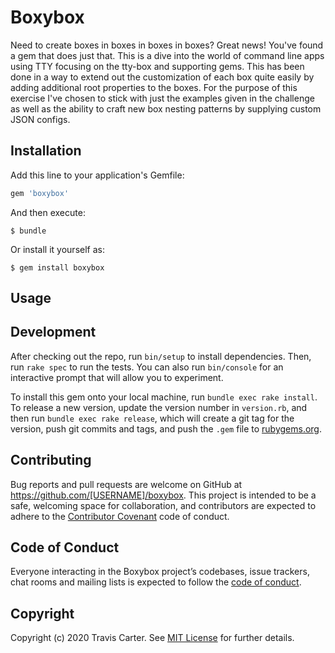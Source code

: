 # Boxybox

Need to create boxes in boxes in boxes in boxes?  Great news! You've found a gem that does just that.  This is a dive into the world of command line apps using TTY focusing on the tty-box and supporting gems.  This has been done in a way to extend out the customization of each box quite easily by adding additional root properties to the boxes.  For the purpose of this exercise I've chosen to stick with just the examples given in the challenge as well as the ability to craft new box nesting patterns by supplying custom JSON configs.

## Installation

Add this line to your application's Gemfile:

```ruby
gem 'boxybox'
```

And then execute:

    $ bundle

Or install it yourself as:

    $ gem install boxybox

## Usage



## Development

After checking out the repo, run `bin/setup` to install dependencies. Then, run `rake spec` to run the tests. You can also run `bin/console` for an interactive prompt that will allow you to experiment.

To install this gem onto your local machine, run `bundle exec rake install`. To release a new version, update the version number in `version.rb`, and then run `bundle exec rake release`, which will create a git tag for the version, push git commits and tags, and push the `.gem` file to [rubygems.org](https://rubygems.org).

## Contributing

Bug reports and pull requests are welcome on GitHub at https://github.com/[USERNAME]/boxybox. This project is intended to be a safe, welcoming space for collaboration, and contributors are expected to adhere to the [Contributor Covenant](http://contributor-covenant.org) code of conduct.

## Code of Conduct

Everyone interacting in the Boxybox project’s codebases, issue trackers, chat rooms and mailing lists is expected to follow the [code of conduct](https://github.com/[USERNAME]/boxybox/blob/master/CODE_OF_CONDUCT.md).

## Copyright

Copyright (c) 2020 Travis Carter. See [MIT License](LICENSE.txt) for further details.

